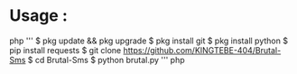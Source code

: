# Usage :
php '''
$ pkg update && pkg upgrade
$ pkg install git 
$ pkg install python
$ pip install requests
$ git clone https://github.com/KINGTEBE-404/Brutal-Sms
$ cd Brutal-Sms
$ python brutal.py
''' php

